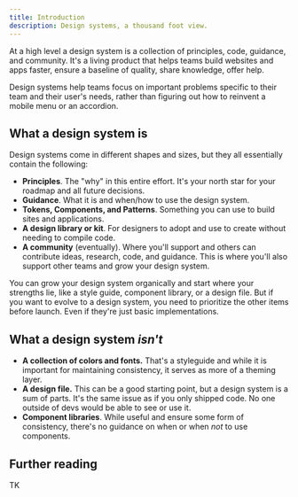 ```yaml
---
title: Introduction
description: Design systems, a thousand foot view.
---
```


At a high level a design system is a collection of principles, code, guidance, and community. It's a living product that helps teams build websites and apps faster, ensure a baseline of quality, share knowledge, offer help.

Design systems help teams focus on important problems specific to their team and their user's needs, rather than figuring out how to reinvent a mobile menu or an accordion.

## What a design system is

Design systems come in different shapes and sizes, but they all essentially contain the following:
- **Principles**. The "why" in this entire effort. It's your north star for your roadmap and all future decisions.
- **Guidance**. What it is and when/how to use the design system.
- **Tokens, Components, and Patterns**. Something you can use to build sites and applications.
- **A design library or kit**. For designers to adopt and use to create without needing to compile code.
- **A community** (eventually). Where you'll support and others can contribute ideas, research, code, and guidance. This is where you'll also support other teams and grow your design system.

You can grow your design system organically and start where your strengths lie, like a style guide, component library, or a design file. But if you want to evolve to a design system, you need to prioritize the other items before launch. Even if they're just basic implementations.

## What a design system _isn't_

- **A collection of colors and fonts.** That's a styleguide and while it is important for maintaining consistency, it serves as more of a theming layer.
- **A design file.** This can be a good starting point, but a design system is a sum of parts. It's the same issue as if you only shipped code. No one outside of devs would be able to see or use it.
- **Component libraries**.  While useful and ensure some form of consistency, there's no guidance on when or when _not_ to use components.

## Further reading

TK
